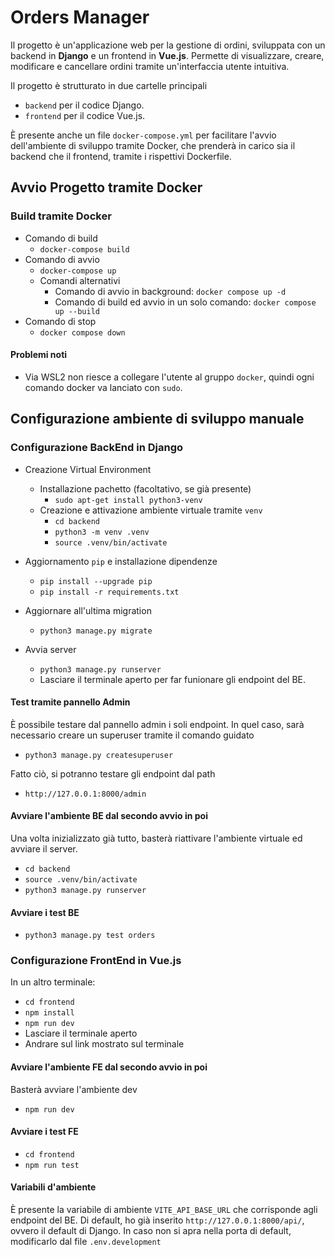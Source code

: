 # Orders Manager

Il progetto è un'applicazione web per la gestione di ordini, sviluppata con un backend in **Django** e un frontend in **Vue.js**.
Permette di visualizzare, creare, modificare e cancellare ordini tramite un'interfaccia utente intuitiva.

Il progetto è strutturato in due cartelle principali

- `backend` per il codice Django.
- `frontend` per il codice Vue.js.

È presente anche un file `docker-compose.yml` per facilitare l'avvio dell'ambiente di sviluppo tramite Docker, che prenderà in carico sia il backend che il frontend, tramite i rispettivi Dockerfile.

## Avvio Progetto tramite Docker

### Build tramite Docker

- Comando di build
  - `docker-compose build`
- Comando di avvio
  - `docker-compose up`
  - Comandi alternativi
    - Comando di avvio in background: `docker compose up -d`
    - Comando di build ed avvio in un solo comando: `docker compose up --build`
- Comando di stop
  - `docker compose down`

#### Problemi noti

- Via WSL2 non riesce a collegare l'utente al gruppo `docker`, quindi ogni comando docker va lanciato con `sudo`.

## Configurazione ambiente di sviluppo manuale

### Configurazione BackEnd in Django

- Creazione Virtual Environment

  - Installazione pachetto (facoltativo, se già presente)
    - `sudo apt-get install python3-venv`
  - Creazione e attivazione ambiente virtuale tramite `venv`
    - `cd backend`
    - `python3 -m venv .venv`
    - `source .venv/bin/activate`

- Aggiornamento `pip` e installazione dipendenze

  - `pip install --upgrade pip`
  - `pip install -r requirements.txt`

- Aggiornare all'ultima migration

  - `python3 manage.py migrate`

- Avvia server

  - `python3 manage.py runserver`
  - Lasciare il terminale aperto per far funionare gli endpoint del BE.

#### Test tramite pannello Admin

È possibile testare dal pannello admin i soli endpoint.
In quel caso, sarà necessario creare un superuser tramite il comando guidato

- `python3 manage.py createsuperuser`

Fatto ciò, si potranno testare gli endpoint dal path

- `http://127.0.0.1:8000/admin`

#### Avviare l'ambiente BE dal secondo avvio in poi

Una volta inizializzato già tutto, basterà riattivare l'ambiente virtuale ed avviare il server.

- `cd backend`
- `source .venv/bin/activate`
- `python3 manage.py runserver`

#### Avviare i test BE

- `python3 manage.py test orders`

### Configurazione FrontEnd in Vue.js

In un altro terminale:

- `cd frontend`
- `npm install`
- `npm run dev`
- Lasciare il terminale aperto
- Andrare sul link mostrato sul terminale

#### Avviare l'ambiente FE dal secondo avvio in poi

Basterà avviare l'ambiente dev

- `npm run dev`

#### Avviare i test FE

- `cd frontend`
- `npm run test`

#### Variabili d'ambiente

È presente la variabile di ambiente `VITE_API_BASE_URL` che corrisponde agli endpoint del BE.
Di default, ho già inserito `http://127.0.0.1:8000/api/`, ovvero il default di Django.
In caso non si apra nella porta di default, modificarlo dal file `.env.development`
